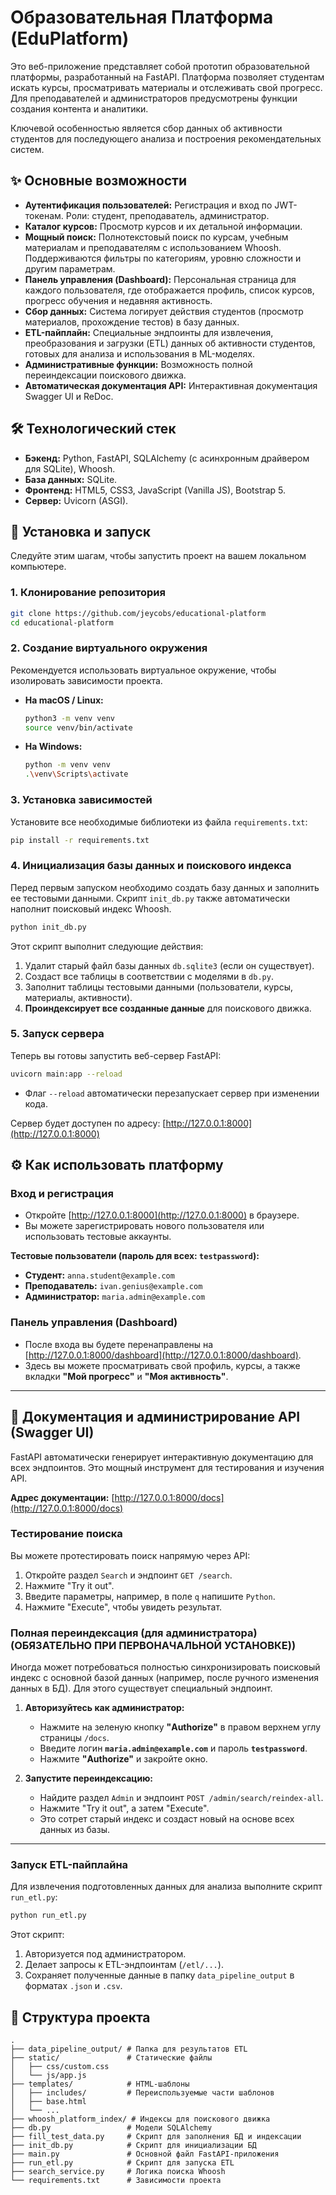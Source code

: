 # Образовательная Платформа (EduPlatform)

Это веб-приложение представляет собой прототип образовательной платформы, разработанный на FastAPI. Платформа позволяет студентам искать курсы, просматривать материалы и отслеживать свой прогресс. Для преподавателей и администраторов предусмотрены функции создания контента и аналитики.

Ключевой особенностью является сбор данных об активности студентов для последующего анализа и построения рекомендательных систем.

## ✨ Основные возможности

- **Аутентификация пользователей:** Регистрация и вход по JWT-токенам. Роли: студент, преподаватель, администратор.
- **Каталог курсов:** Просмотр курсов и их детальной информации.
- **Мощный поиск:** Полнотекстовый поиск по курсам, учебным материалам и преподавателям с использованием Whoosh. Поддерживаются фильтры по категориям, уровню сложности и другим параметрам.
- **Панель управления (Dashboard):** Персональная страница для каждого пользователя, где отображается профиль, список курсов, прогресс обучения и недавняя активность.
- **Сбор данных:** Система логирует действия студентов (просмотр материалов, прохождение тестов) в базу данных.
- **ETL-пайплайн:** Специальные эндпоинты для извлечения, преобразования и загрузки (ETL) данных об активности студентов, готовых для анализа и использования в ML-моделях.
- **Административные функции:** Возможность полной переиндексации поискового движка.
- **Автоматическая документация API:** Интерактивная документация Swagger UI и ReDoc.

## 🛠️ Технологический стек

- **Бэкенд:** Python, FastAPI, SQLAlchemy (с асинхронным драйвером для SQLite), Whoosh.
- **База данных:** SQLite.
- **Фронтенд:** HTML5, CSS3, JavaScript (Vanilla JS), Bootstrap 5.
- **Сервер:** Uvicorn (ASGI).

## 🚀 Установка и запуск

Следуйте этим шагам, чтобы запустить проект на вашем локальном компьютере.

### 1. Клонирование репозитория

```bash
git clone https://github.com/jeycobs/educational-platform
cd educational-platform
```

### 2. Создание виртуального окружения

Рекомендуется использовать виртуальное окружение, чтобы изолировать зависимости проекта.

- **На macOS / Linux:**
  ```bash
  python3 -m venv venv
  source venv/bin/activate
  ```

- **На Windows:**
  ```bash
  python -m venv venv
  .\venv\Scripts\activate
  ```

### 3. Установка зависимостей

Установите все необходимые библиотеки из файла `requirements.txt`:

```bash
pip install -r requirements.txt
```

### 4. Инициализация базы данных и поискового индекса

Перед первым запуском необходимо создать базу данных и заполнить ее тестовыми данными. Скрипт `init_db.py` также автоматически наполнит поисковый индекс Whoosh.

```bash
python init_db.py
```
Этот скрипт выполнит следующие действия:
1. Удалит старый файл базы данных `db.sqlite3` (если он существует).
2. Создаст все таблицы в соответствии с моделями в `db.py`.
3. Заполнит таблицы тестовыми данными (пользователи, курсы, материалы, активности).
4. **Проиндексирует все созданные данные** для поискового движка.

### 5. Запуск сервера

Теперь вы готовы запустить веб-сервер FastAPI:

```bash
uvicorn main:app --reload
```
- Флаг `--reload` автоматически перезапускает сервер при изменении кода.

Сервер будет доступен по адресу: [http://127.0.0.1:8000](http://127.0.0.1:8000)

## ⚙️ Как использовать платформу

### Вход и регистрация
- Откройте [http://127.0.0.1:8000](http://127.0.0.1:8000) в браузере.
- Вы можете зарегистрировать нового пользователя или использовать тестовые аккаунты.

**Тестовые пользователи (пароль для всех: `testpassword`):**
- **Студент:** `anna.student@example.com`
- **Преподаватель:** `ivan.genius@example.com`
- **Администратор:** `maria.admin@example.com`

### Панель управления (Dashboard)
- После входа вы будете перенаправлены на [http://127.0.0.1:8000/dashboard](http://127.0.0.1:8000/dashboard).
- Здесь вы можете просматривать свой профиль, курсы, а также вкладки **"Мой прогресс"** и **"Моя активность"**.

---

## 📖 Документация и администрирование API (Swagger UI)

FastAPI автоматически генерирует интерактивную документацию для всех эндпоинтов. Это мощный инструмент для тестирования и изучения API.

**Адрес документации:** [http://127.0.0.1:8000/docs](http://127.0.0.1:8000/docs)

### Тестирование поиска

Вы можете протестировать поиск напрямую через API:
1.  Откройте раздел `Search` и эндпоинт `GET /search`.
2.  Нажмите "Try it out".
3.  Введите параметры, например, в поле `q` напишите `Python`.
4.  Нажмите "Execute", чтобы увидеть результат.

### Полная переиндексация (для администратора) (ОБЯЗАТЕЛЬНО ПРИ ПЕРВОНАЧАЛЬНОЙ УСТАНОВКЕ))

Иногда может потребоваться полностью синхронизировать поисковый индекс с основной базой данных (например, после ручного изменения данных в БД). Для этого существует специальный эндпоинт.

1.  **Авторизуйтесь как администратор:**
    - Нажмите на зеленую кнопку **"Authorize"** в правом верхнем углу страницы `/docs`.
    - Введите логин **`maria.admin@example.com`** и пароль **`testpassword`**.
    - Нажмите **"Authorize"** и закройте окно.

2.  **Запустите переиндексацию:**
    - Найдите раздел `Admin` и эндпоинт `POST /admin/search/reindex-all`.
    - Нажмите "Try it out", а затем "Execute".
    - Это сотрет старый индекс и создаст новый на основе всех данных из базы.

---

### Запуск ETL-пайплайна
Для извлечения подготовленных данных для анализа выполните скрипт `run_etl.py`:

```bash
python run_etl.py
```
Этот скрипт:
1. Авторизуется под администратором.
2. Делает запросы к ETL-эндпоинтам (`/etl/...`).
3. Сохраняет полученные данные в папку `data_pipeline_output` в форматах `.json` и `.csv`.


## 📂 Структура проекта

```
.
├── data_pipeline_output/ # Папка для результатов ETL
├── static/               # Статические файлы
│   ├── css/custom.css
│   └── js/app.js
├── templates/            # HTML-шаблоны
│   ├── includes/         # Переиспользуемые части шаблонов
│   ├── base.html
│   └── ...
├── whoosh_platform_index/ # Индексы для поискового движка
├── db.py                 # Модели SQLAlchemy
├── fill_test_data.py     # Скрипт для заполнения БД и индексации
├── init_db.py            # Скрипт для инициализации БД
├── main.py               # Основной файл FastAPI-приложения
├── run_etl.py            # Скрипт для запуска ETL
├── search_service.py     # Логика поиска Whoosh
└── requirements.txt      # Зависимости проекта
```
